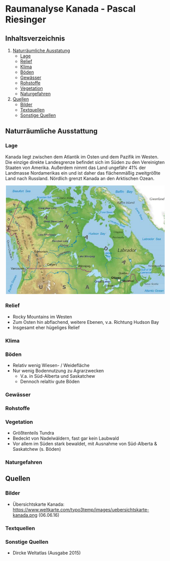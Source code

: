 # Raumanalyse Kanada - Pascal Riesinger
## Inhaltsverzeichnis
1. [Naturräumliche Ausstatung](#naturräumliche-ausstattung)
    - [Lage](#lage)
    - [Relief](#relief)
    - [Klima](#klima)
    - [Böden](#böden)
    - [Gewässer](#gewässer)
    - [Rohstoffe](#rohstoffe)
    - [Vegetation](#vegetation)
    - [Naturgefahren](#naturgefahren)
2. [Quellen](#quellen)
    - [Bilder](#bilder)
    - [Textquellen](#textquellen)
    - [Sonstige Quellen](#sonstige-quellen)

## Naturräumliche Ausstattung
### Lage
Kanada liegt zwischen dem Atlantik im Osten und dem Pazifik im Westen. Die einzige direkte Landesgrenze
befindet sich im Süden zu den Vereinigten Staaten von Amerika. Außerdem nimmt das Land ungefähr 41%
der Landmasse Nordamerikas ein und ist daher das flächenmäßig zweitgrößte Land nach Russland.
Nördlich grenzt Kanada an den Arktischen Ozean.

![Übersichtskarte Kanada](res/uebersichtskarte-kanada.png)

### Relief
* Rocky Mountains im Westen 
* Zum Osten hin abflachend, weitere Ebenen, v.a. Richtung Hudson Bay 
* Insgesamt eher hügeliges Relief


### Klima

### Böden
* Relativ wenig Wiesen- / Weidefläche
* Nur wenig Bodennutzung zu Agrarzwecken
    - V.a. in Süd-Alberta und Saskatchew 
    - Dennoch relaltiv gute Böden 

### Gewässer

### Rohstoffe 


### Vegetation 
* Größtenteils Tundra
* Bedeckt von Nadelwäldern, fast gar kein Laubwald
* Vor allem im Süden stark bewaldet, mit Ausnahme von Süd-Alberta & Saskatchew (s. Böden)


### Naturgefahren

## Quellen
### Bilder
- Übersichtskarte Kanada: https://www.weltkarte.com/typo3temp/images/uebersichtskarte-kanada.png (06.06.16)

### Textquellen

### Sonstige Quellen 
- Dircke Weltatlas (Ausgabe 2015)
